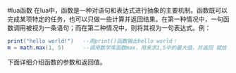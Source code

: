 #lua函数
在lua中，函数是一种对语句和表达式进行抽象的主要机制。函数既可以完成某项特定的任务，也可以只做一些计算并返回结果。在第一种情况中，一句函数调用被视为一条语句；而在第二种情况中，则将其视为一句表达式。例：

```lua
print("hello world!")   --用print()函数输出hello world！
m = math.max(1, 5)      --调用数学库函数max，用来求1,5中的最大值，并返回 赋给 m
```

下面详细介绍函数的参数和返回值。
